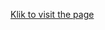 <a target="blank" href="https://emptyjardeveloper.github.io/archinesia.io/">Klik to visit the page</a>
